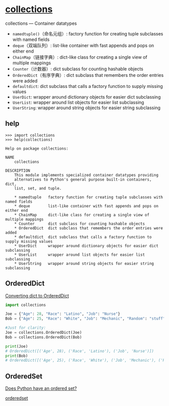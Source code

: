 # [collections](https://docs.python.org/3/library/collections.html)

collections — Container datatypes

- `namedtuple()`（命名元组）: factory function for creating tuple subclasses with named fields  
- `deque`（双端队列）: list-like container with fast appends and pops on either end  
- `ChainMap`（链接字典）: dict-like class for creating a single view of multiple mappings  
- `Counter`（计数器）: dict subclass for counting hashable objects  
- `OrderedDict`（有序字典）: dict subclass that remembers the order entries were added  
- `defaultdict`: dict subclass that calls a factory function to supply missing values  
- `UserDict`: wrapper around dictionary objects for easier dict subclassing  
- `UserList`: wrapper around list objects for easier list subclassing  
- `UserString`: wrapper around string objects for easier string subclassing  

## help

```Shell
>>> import collections
>>> help(collections)

Help on package collections:

NAME
    collections

DESCRIPTION
    This module implements specialized container datatypes providing
    alternatives to Python's general purpose built-in containers, dict,
    list, set, and tuple.

    * namedtuple   factory function for creating tuple subclasses with named fields
    * deque        list-like container with fast appends and pops on either end
    * ChainMap     dict-like class for creating a single view of multiple mappings
    * Counter      dict subclass for counting hashable objects
    * OrderedDict  dict subclass that remembers the order entries were added
    * defaultdict  dict subclass that calls a factory function to supply missing values
    * UserDict     wrapper around dictionary objects for easier dict subclassing
    * UserList     wrapper around list objects for easier list subclassing
    * UserString   wrapper around string objects for easier string subclassing
```

## OrderedDict

[Converting dict to OrderedDict](https://stackoverflow.com/questions/15711755/converting-dict-to-ordereddict)

```Python
import collections

Joe = {"Age": 28, "Race": "Latino", "Job": "Nurse"}
Bob = {"Age": 25, "Race": "White", "Job": "Mechanic", "Random": "stuff"}

#Just for clarity:
Joe = collections.OrderedDict(Joe)
Bob = collections.OrderedDict(Bob)

print(Joe)
# OrderedDict([('Age', 28), ('Race', 'Latino'), ('Job', 'Nurse')])
print(Bob)
# OrderedDict([('Age', 25), ('Race', 'White'), ('Job', 'Mechanic'), ('Random', 'stuff')])
```

## OrderedSet

[Does Python have an ordered set?](https://stackoverflow.com/questions/1653970/does-python-have-an-ordered-set)

[orderedset](https://pypi.org/project/orderedset/)
